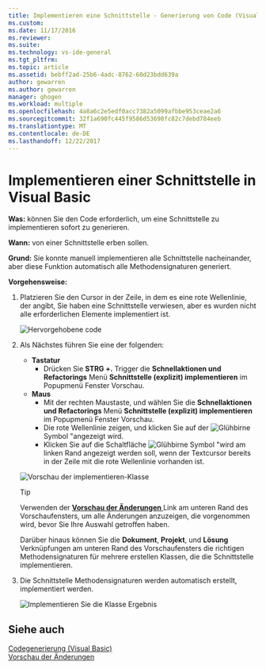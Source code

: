 ```yaml
---
title: Implementieren eine Schnittstelle - Generierung von Code (Visual Basic) | Microsoft Docs
ms.custom: 
ms.date: 11/17/2016
ms.reviewer: 
ms.suite: 
ms.technology: vs-ide-general
ms.tgt_pltfrm: 
ms.topic: article
ms.assetid: bebff2ad-25b6-4adc-8762-60d23bdd639a
author: gewarren
ms.author: gewarren
manager: ghogen
ms.workload: multiple
ms.openlocfilehash: 4a8a6c2e5edf0acc7382a5099afbbe953ceae2a6
ms.sourcegitcommit: 32f1a690fc445f9586d53698fc82c7debd784eeb
ms.translationtype: MT
ms.contentlocale: de-DE
ms.lasthandoff: 12/22/2017
---
```

# <a name="implement-an-interface-in-visual-basic"></a>Implementieren einer Schnittstelle in Visual Basic
**Was:** können Sie den Code erforderlich, um eine Schnittstelle zu implementieren sofort zu generieren. 

**Wann:** von einer Schnittstelle erben sollen.  

**Grund:** Sie konnte manuell implementieren alle Schnittstelle nacheinander, aber diese Funktion automatisch alle Methodensignaturen generiert. 

**Vorgehensweise:**

1. Platzieren Sie den Cursor in der Zeile, in dem es eine rote Wellenlinie, der angibt, Sie haben eine Schnittstelle verwiesen, aber es wurden nicht alle erforderlichen Elemente implementiert ist.

   ![Hervorgehobene code](media/interface_highlight.png)

1. Als Nächstes führen Sie eine der folgenden:
   * **Tastatur**
     * Drücken Sie **STRG +.** Trigger die **Schnellaktionen und Refactorings** Menü **Schnittstelle (explizit) implementieren** im Popupmenü Fenster Vorschau.
   * **Maus**
     * Mit der rechten Maustaste, und wählen Sie die **Schnellaktionen und Refactorings** Menü **Schnittstelle (explizit) implementieren** im Popupmenü Fenster Vorschau.
     * Die rote Wellenlinie zeigen, und klicken Sie auf der ![Glühbirne](media/bulb.png) Symbol "angezeigt wird.
     * Klicken Sie auf die Schaltfläche ![Glühbirne](media/bulb.png) Symbol "wird am linken Rand angezeigt werden soll, wenn der Textcursor bereits in der Zeile mit die rote Wellenlinie vorhanden ist.

   ![Vorschau der implementieren-Klasse](media/interface_preview.png)

   >[!TIP]
   >Verwenden der [ **Vorschau der Änderungen** ](../../ide/preview-changes.md) Link am unteren Rand des Vorschaufensters, um alle Änderungen anzuzeigen, die vorgenommen wird, bevor Sie Ihre Auswahl getroffen haben.
   >
   >Darüber hinaus können Sie die **Dokument**, **Projekt**, und **Lösung** Verknüpfungen am unteren Rand des Vorschaufensters die richtigen Methodensignaturen für mehrere erstellen Klassen, die die Schnittstelle implementieren.

1. Die Schnittstelle Methodensignaturen werden automatisch erstellt, implementiert werden.

   ![Implementieren Sie die Klasse Ergebnis](media/interface_result.png)

## <a name="see-also"></a>Siehe auch  
[Codegenerierung (Visual Basic)](../code-generation-vb.md)  
[Vorschau der Änderungen](../../ide/preview-changes.md)